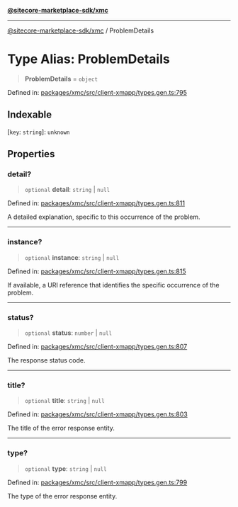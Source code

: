 [**@sitecore-marketplace-sdk/xmc**](../README.md)

***

[@sitecore-marketplace-sdk/xmc](../README.md) / ProblemDetails

# Type Alias: ProblemDetails

> **ProblemDetails** = `object`

Defined in: [packages/xmc/src/client-xmapp/types.gen.ts:795](https://github.com/Sitecore/sitecore-marketplace-sdk/blob/af886e6134b8d1079ef5b8ef70b7eb2f1d9c8aeb/packages/xmc/src/client-xmapp/types.gen.ts#L795)

## Indexable

\[`key`: `string`\]: `unknown`

## Properties

### detail?

> `optional` **detail**: `string` \| `null`

Defined in: [packages/xmc/src/client-xmapp/types.gen.ts:811](https://github.com/Sitecore/sitecore-marketplace-sdk/blob/af886e6134b8d1079ef5b8ef70b7eb2f1d9c8aeb/packages/xmc/src/client-xmapp/types.gen.ts#L811)

A detailed explanation, specific to this occurrence of the problem.

***

### instance?

> `optional` **instance**: `string` \| `null`

Defined in: [packages/xmc/src/client-xmapp/types.gen.ts:815](https://github.com/Sitecore/sitecore-marketplace-sdk/blob/af886e6134b8d1079ef5b8ef70b7eb2f1d9c8aeb/packages/xmc/src/client-xmapp/types.gen.ts#L815)

If available, a URI reference that identifies the specific occurrence of the problem.

***

### status?

> `optional` **status**: `number` \| `null`

Defined in: [packages/xmc/src/client-xmapp/types.gen.ts:807](https://github.com/Sitecore/sitecore-marketplace-sdk/blob/af886e6134b8d1079ef5b8ef70b7eb2f1d9c8aeb/packages/xmc/src/client-xmapp/types.gen.ts#L807)

The response status code.

***

### title?

> `optional` **title**: `string` \| `null`

Defined in: [packages/xmc/src/client-xmapp/types.gen.ts:803](https://github.com/Sitecore/sitecore-marketplace-sdk/blob/af886e6134b8d1079ef5b8ef70b7eb2f1d9c8aeb/packages/xmc/src/client-xmapp/types.gen.ts#L803)

The title of the error response entity.

***

### type?

> `optional` **type**: `string` \| `null`

Defined in: [packages/xmc/src/client-xmapp/types.gen.ts:799](https://github.com/Sitecore/sitecore-marketplace-sdk/blob/af886e6134b8d1079ef5b8ef70b7eb2f1d9c8aeb/packages/xmc/src/client-xmapp/types.gen.ts#L799)

The type of the error response entity.
